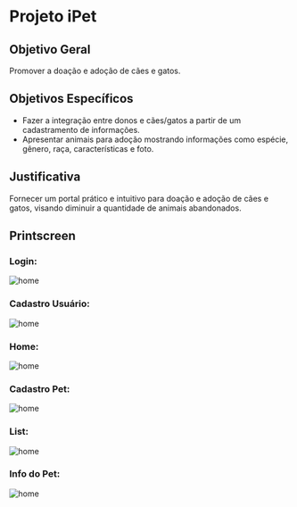 # Projeto iPet


## Objetivo Geral
Promover a doação e adoção de cães e gatos.

## Objetivos Específicos
 
 - Fazer a integração entre donos e cães/gatos a partir de um cadastramento de informações.
 - Apresentar animais para adoção mostrando informações como espécie, gênero, raça, características e foto. 

## Justificativa
Fornecer um portal prático e intuitivo para doação e adoção de cães e gatos, visando diminuir a quantidade de animais abandonados. 


## Printscreen

### Login:
![home](https://github.com/alexxfreitag/iPet/blob/master/imgs/prints/login.png)

### Cadastro Usuário:
![home](https://github.com/alexxfreitag/iPet/blob/master/imgs/prints/singupUser.png)

### Home:
![home](https://github.com/alexxfreitag/iPet/blob/master/imgs/prints/home.png)

### Cadastro Pet:
![home](https://github.com/alexxfreitag/iPet/blob/master/imgs/prints/singupPet.png)

### List:
![home](https://github.com/alexxfreitag/iPet/blob/master/imgs/prints/list.png)

### Info do Pet:
![home](https://github.com/alexxfreitag/iPet/blob/master/imgs/prints/info.png)
